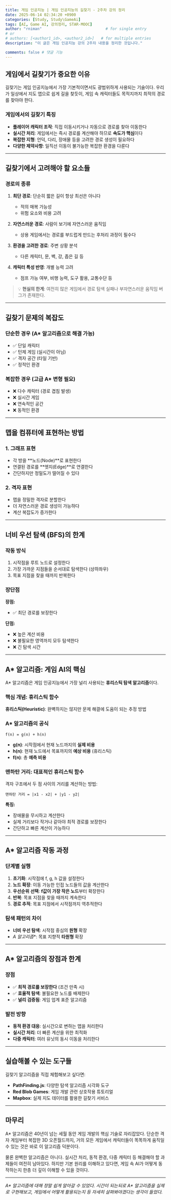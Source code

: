 ```yaml
---
title: 게임 인공지능 | 게임 인공지능의 길찾기 - 2주차 강의 정리
date: 2025-06-14 02:34:20 +0900
categories: [Study, Study\GameAi]
tags: [AI, Game AI, 강의정리, STAR-MOOC]
author: "rniman"                            # for single entry
# or
# authors: [<author1_id>, <author2_id>]   # for multiple entries
description: "이 글은 게임 인공지능 강의 2주차 내용을 정리한 것입니다."

comments: false # 댓글 기능
---
```


## 게임에서 길찾기가 중요한 이유

길찾기는 게임 인공지능에서 가장 기본적이면서도 광범위하게 사용되는 기술이다. 우리가 일상에서 지도 앱으로 쉽게 길을 찾듯이, 게임 속 캐릭터들도 목적지까지 최적의 경로를 찾아야 한다.

### 게임에서의 길찾기 특징
- **플레이어 캐릭터 조작**: 직접 이동시키거나 자동으로 경로를 찾아 이동한다
- **실시간 처리**: 게임에서는 즉시 경로를 계산해야 하므로 **속도가 핵심**이다
- **복잡한 지형**: 언덕, 다리, 장애물 등을 고려한 경로 생성이 필요하다
- **다양한 제약사항**: 일직선 이동이 불가능한 복잡한 환경을 다룬다

---

## 길찾기에서 고려해야 할 요소들

### 경로의 종류
1. **최단 경로**: 단순히 짧은 길이 항상 최선은 아니다
   - 적의 매복 가능성
   - 위험 요소와 비용 고려

2. **자연스러운 경로**: 사람이 보기에 자연스러운 움직임
   - 상용 게임에서는 경로를 부드럽게 만드는 후처리 과정이 필수다

3. **환경을 고려한 경로**: 주변 상황 분석
   - 다른 캐릭터, 문, 벽, 강, 좁은 길 등

4. **캐릭터 특성 반영**: 개별 능력 고려
   - 점프 가능 여부, 비행 능력, 도구 활용, 교통수단 등

> 💡 **현실의 한계**: 여전히 많은 게임에서 경로 탐색 실패나 부자연스러운 움직임 버그가 존재한다.

---

## 길찾기 문제의 복잡도

### 단순한 경우 (A* 알고리즘으로 해결 가능)
- ✅ 단일 캐릭터
- ✅ 턴제 게임 (실시간이 아님)
- ✅ 격자 공간 (타일 기반)
- ✅ 정적인 환경

### 복잡한 경우 (고급 A* 변형 필요)
- ❌ 다수 캐릭터 (경로 겹침 발생)
- ❌ 실시간 게임
- ❌ 연속적인 공간
- ❌ 동적인 환경

---

## 맵을 컴퓨터에 표현하는 방법

### 1. 그래프 표현
- 각 방을 **노드(Node)**로 표현한다
- 연결된 경로를 **엣지(Edge)**로 연결한다
- 간단하지만 정밀도가 떨어질 수 있다

### 2. 격자 표현
- 맵을 정밀한 격자로 분할한다
- 더 자연스러운 경로 생성이 가능하다
- 계산 복잡도가 증가한다

---

## 너비 우선 탐색 (BFS)의 한계

### 작동 방식
1. 시작점을 루트 노드로 설정한다
2. 가장 가까운 지점들을 순서대로 탐색한다 (상하좌우)
3. 목표 지점을 찾을 때까지 반복한다

### 장단점
**장점:**
- ✅ 최단 경로를 보장한다

**단점:**
- ❌ 높은 계산 비용
- ❌ 불필요한 영역까지 모두 탐색한다
- ❌ 긴 탐색 시간

---

## A* 알고리즘: 게임 AI의 핵심

A* 알고리즘은 게임 인공지능에서 가장 널리 사용되는 **휴리스틱 탐색 알고리즘**이다.

### 핵심 개념: 휴리스틱 함수
**휴리스틱(Heuristic)**: 완벽하지는 않지만 문제 해결에 도움이 되는 추정 방법

### A* 알고리즘의 공식
```
f(n) = g(n) + h(n)
```

- **g(n)**: 시작점에서 현재 노드까지의 **실제 비용**
- **h(n)**: 현재 노드에서 목표까지의 **예상 비용** (휴리스틱)
- **f(n)**: 총 **예측 비용**

### 맨하탄 거리: 대표적인 휴리스틱 함수
격자 구조에서 두 점 사이의 거리를 계산하는 방법:
```
맨하탄 거리 = |x1 - x2| + |y1 - y2|
```

**특징:**
- 장애물을 무시하고 계산한다
- 실제 거리보다 작거나 같아야 최적 경로를 보장한다
- 간단하고 빠른 계산이 가능하다

---

## A* 알고리즘 작동 과정

### 단계별 실행
1. **초기화**: 시작점에 f, g, h 값을 설정한다
2. **노드 확장**: 이동 가능한 인접 노드들의 값을 계산한다
3. **우선순위 선택**: **f값이 가장 작은 노드**부터 확장한다
4. **반복**: 목표 지점을 찾을 때까지 계속한다
5. **경로 추적**: 목표 지점에서 시작점까지 역추적한다

### 탐색 패턴의 차이
- **너비 우선 탐색**: 시작점 중심의 **원형** 확장
- **A* 알고리즘**: 목표 지향적 **타원형** 확장

---

## A* 알고리즘의 장점과 한계

### 장점
- ✅ **최적 경로를 보장한다** (조건 만족 시)
- ✅ **효율적 탐색**: 불필요한 노드를 배제한다
- ✅ **널리 검증됨**: 게임 업계 표준 알고리즘

### 발전 방향
- **동적 환경 대응**: 실시간으로 변하는 맵을 처리한다
- **실시간 처리**: 더 빠른 계산을 위한 최적화
- **다중 캐릭터**: 여러 유닛의 동시 이동을 처리한다

---

## 실습해볼 수 있는 도구들

길찾기 알고리즘을 직접 체험해보고 싶다면:

- **PathFinding.js**: 다양한 탐색 알고리즘 시각화 도구
- **Red Blob Games**: 게임 개발 관련 상호작용 튜토리얼
- **Mapbox**: 실제 지도 데이터를 활용한 길찾기 서비스

---

## 마무리

A* 알고리즘은 40년이 넘는 세월 동안 게임 개발의 핵심 기술로 자리잡았다. 단순한 격자 게임부터 복잡한 3D 오픈월드까지, 거의 모든 게임에서 캐릭터들이 똑똑하게 움직일 수 있는 것은 바로 이 알고리즘 덕분이다.

물론 완벽한 알고리즘은 아니다. 실시간 처리, 동적 환경, 다중 캐릭터 등 해결해야 할 과제들이 여전히 남아있다. 하지만 기본 원리를 이해하고 있다면, 게임 속 AI가 어떻게 동작하는지 한층 더 깊이 이해할 수 있을 것이다.

---

*A\* 알고리즘에 대해 정말 쉽게 알아갈 수 있었다. 시간이 되는되로 A\* 알고리즘을 실제로 구현해보고, 게임에서 어떻게 활용되는지 등 자세히 살펴봐야겠다는 생각이 들었다.*
